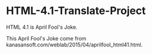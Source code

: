 # HTML-4.1-Translate-Project
HTML 4.1 is April Fool's Joke.

This April Fool's Joke come from kanasansoft.com/weblab/2015/04/aprilfool_html41.html.
